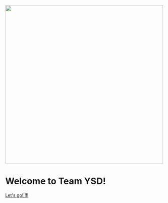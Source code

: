 
<div>
  <img src="(https://cdn.jsdelivr.net/gh/erkoww/YSD_img/img/logo.png)?raw=true" width = "500"/>
</div> 

# Welcome to Team YSD! 
[Let's go!!!!!](teamintro.md)
